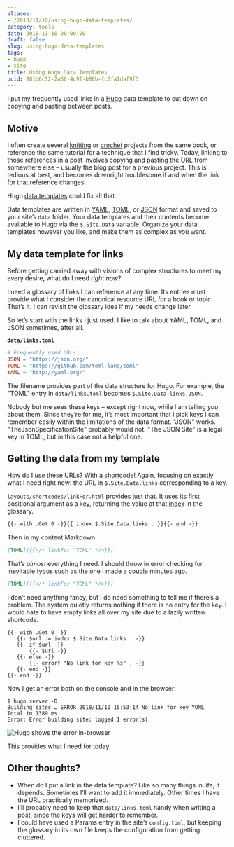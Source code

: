 ```yaml
---
aliases:
- /2018/11/10/using-hugo-data-templates/
category: tools
date: 2018-11-10 00:00:00
draft: false
slug: using-hugo-data-templates
tags:
- hugo
- site
title: Using Hugo Data Templates
uuid: 881b6c52-2a66-4c9f-b86b-fc5fa1daf9f3
---
```


I put my frequently used links in a [Hugo](https://gohugo.io/) data
template to cut down on copying and pasting between posts.

## Motive

I often create several [knitting](/tag/knitting) or
[crochet](/tag/crochet) projects from the same book, or reference the
same tutorial for a technique that I find tricky. Today, linking to
those references in a post involves copying and pasting the URL from
somewhere else – usually the blog post for a previous project. This is
tedious at best, and becomes downright troublesome if and when the link
for that reference changes.

Hugo [data templates](https://gohugo.io/templates/data-templates/) could
fix all that.

Data templates are written in [YAML](https://yaml.org),
[TOML](https://github/toml-lang/toml), or [JSON](https://json.org)
format and saved to your site’s `data` folder. Your data templates and
their contents become available to Hugo via the `$.Site.Data` variable.
Organize your data templates however you like, and make them as complex
as you want.

## My data template for links

Before getting carried away with visions of complex structures to meet
my every desire, what do I need *right now*?

I need a glossary of links I can reference at any time. Its entries must
provide what I consider the canonical resource URL for a book or topic.
That’s it. I can revisit the glossary idea if my needs change later.

So let’s start with the links I just used. I like to talk about YAML,
TOML, and JSON sometimes, after all.

**`data/links.toml`**

```toml
# Frequently used URLs
JSON = "https://json.org/"
TOML = "https://github.com/toml-lang/toml"
YAML = "http://yaml.org/"
```

The filename provides part of the data structure for Hugo. For example,
the "TOML" entry in `data/links.toml` becomes `$.Site.Data.links.JSON`.

Nobody but me sees these keys – except right now, while I am telling
*you* about them. Since they’re for me, it’s most important that I pick
keys I can remember easily within the limitations of the data format.
"JSON" works. "TheJsonSpecificationSite" probably would not. "The JSON
Site" is a legal key in TOML, but in this case not a helpful one.

## Getting the data from my template

How do I *use* these URLs? With a
[shortcode](https://gohugo.io/templates/shortcode-templates/)\! Again,
focusing on exactly what I need right now: the URL in
`$.Site.Data.links` corresponding to a key.

`layouts/shortcodes/linkFor.html` provides just that. It uses its first
positional argument as a key, returning the value at that
[index](https://gohugo.io/functions/index-function/) in the glossary.

``` html
{{- with .Get 0 -}}{{ index $.Site.Data.links . }}{{- end -}}
```

Then in my content Markdown:

``` md
[TOML]({{</* linkFor "TOML" */>}})
```

That’s *almost* everything I need. I should throw in error checking for
inevitable typos such as the one I made a couple minutes ago.

``` md
[TOML]({{</* linkFor "YOML" */>}})
```

I don’t need anything fancy, but I do need something to tell me if
there’s a problem. The system quietly returns nothing if there is no
entry for the key. I would hate to have empty links all over my site due
to a lazily written shortcode.

```
{{- with .Get 0 -}}
   {{- $url := index $.Site.Data.links . -}}
   {{- if $url -}}
       {{- $url -}}
   {{- else -}}
       {{- errorf "No link for key %s" . -}}
   {{- end -}}
{{- end -}}
```

Now I get an error both on the console and in the browser:

    $ hugo server -D
    Building sites … ERROR 2018/11/10 15:53:14 No link for key YOML
    Total in 1389 ms
    Error: Error building site: logged 1 error(s)

![Hugo shows the error in-browser](/assets/img/post/2018/11/using-hugo-data-templates/error-screenshot.png)

This provides what I need for today.

## Other thoughts?

- When do I put a link in the data template? Like so many things in
  life, it depends. Sometimes I’ll want to add it immediately. Other
  times I have the URL practically memorized.
- I’ll probably need to keep that `data/links.toml` handy when writing
  a post, since the keys will get harder to remember.
- I could have used a Params entry in the site’s `config.toml`, but
  keeping the glossary in its own file keeps the configuration from
  getting cluttered.
